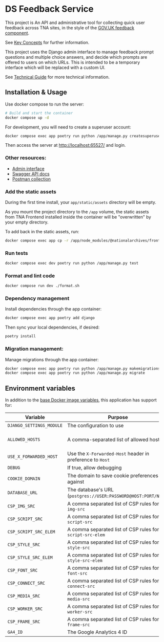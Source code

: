 # DS Feedback Service

This project is An API and administrative tool for collecting quick user feedback across TNA sites, in the style of the [GOV.UK feedback component](https://insidegovuk.blog.gov.uk/2022/03/28/making-the-gov-uk-feedback-component-more-accessible/#:~:text=What%20is%20the%20feedback%20component,also%20can%20demonstrate%20any%20concerns.).

See [Key Concepts](/docs/key-concepts.md) for further information.

This project uses the Django admin interface to manage feedback prompt questions and multiple choice answers, and decide which prompts are offered to users on which URLs. This is intended to be a temporary interface which will be replaced with a custom UI.

See [Technical Guide](/docs/technical-guide.md) for more technical information.

## Installation & Usage

Use docker compose to run the server:

```sh
# Build and start the container
docker compose up -d
```

For development, you will need to create a superuser account:

```sh
docker compose exec app poetry run python /app/manage.py createsuperuser
```

Then access the server at [http://localhost:65527/](http://localhost:65527/) and login.

### Other resources:

- [Admin interface](http://localhost:65527/admin/)
- [Swagger API docs](http://localhost:65527/api/v1/schema/swagger/)
- [Postman collection](/docs/tna-feedback-api.postman_collection.json)

### Add the static assets

During the first time install, your `app/static/assets` directory will be empty.

As you mount the project directory to the `/app` volume, the static assets from TNA Frontend installed inside the container will be "overwritten" by your empty directory.

To add back in the static assets, run:

```sh
docker compose exec app cp -r /app/node_modules/@nationalarchives/frontend/nationalarchives/assets /app/app/static
```

### Run tests

```sh
docker compose exec dev poetry run python /app/manage.py test
```

### Format and lint code

```sh
docker compose run dev ./format.sh
```

### Dependency management

Install dependencies through the app container:

```sh
docker compose exec app poetry add django
```

Then sync your local dependencies, if desired:

```sh
poetry install
```

### Migration management:

Manage migrations through the app container:

```sh
docker compose exec app poetry run python /app/manage.py makemigrations
docker compose exec app poetry run python /app/manage.py migrate
```

## Environment variables

In addition to the [base Docker image variables](https://github.com/nationalarchives/docker/blob/main/docker/tna-python-django/README.md#environment-variables), this application has support for:

| Variable                 | Purpose                                                        | Default                                                   |
| ------------------------ | -------------------------------------------------------------- | --------------------------------------------------------- |
| `DJANGO_SETTINGS_MODULE` | The configuration to use                                       | `config.settings.production`                              |
| `ALLOWED_HOSTS`          | A comma-separated list of allowed hosts                        | _none_ on production and staging, `*` on develop and test |
| `USE_X_FORWARDED_HOST`   | Use the `X-Forwarded-Host` header in preference to `Host`      | `False`                                                   |
| `DEBUG`                  | If true, allow debugging                                       | `False`                                                   |
| `COOKIE_DOMAIN`          | The domain to save cookie preferences against                  | _none_                                                    |
| `DATABASE_URL`           | The database's URL (`postgres://USER:PASSWORD@HOST:PORT/NAME`) | _none_                                                    |
| `CSP_IMG_SRC`            | A comma separated list of CSP rules for `img-src`              | `'self'`                                                  |
| `CSP_SCRIPT_SRC`         | A comma separated list of CSP rules for `script-src`           | `'self'`                                                  |
| `CSP_SCRIPT_SRC_ELEM`    | A comma separated list of CSP rules for `script-src-elem`      | `'self'`                                                  |
| `CSP_STYLE_SRC`          | A comma separated list of CSP rules for `style-src`            | `'self'`                                                  |
| `CSP_STYLE_SRC_ELEM`     | A comma separated list of CSP rules for `style-src-elem`       | `'self'`                                                  |
| `CSP_FONT_SRC`           | A comma separated list of CSP rules for `font-src`             | `'self'`                                                  |
| `CSP_CONNECT_SRC`        | A comma separated list of CSP rules for `connect-src`          | `'self'`                                                  |
| `CSP_MEDIA_SRC`          | A comma separated list of CSP rules for `media-src`            | `'self'`                                                  |
| `CSP_WORKER_SRC`         | A comma separated list of CSP rules for `worker-src`           | `'self'`                                                  |
| `CSP_FRAME_SRC`          | A comma separated list of CSP rules for `frame-src`            | `'self'`                                                  |
| `GA4_ID`                 | The Google Analytics 4 ID                                      | _none_                                                    |
